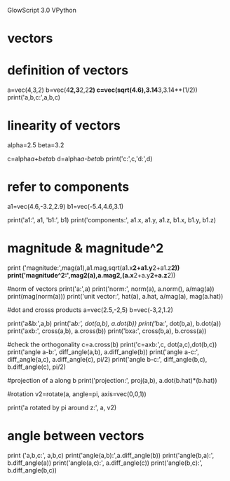 GlowScript 3.0 VPython
 # vectors

 # definition of vectors
a=vec(4,3,2)
b=vec(4**2,3**2,2**2)
c=vec(sqrt(4.6),3.14**3,3.14**(1/2))
print('a,b,c:',a,b,c)
 
 # linearity of vectors
alpha=2.5
beta=3.2
 
c=alpha*a+beta*b
d=alpha*a-beta*b
print('c:',c,'d:',d)
 
 # refer to components
a1=vec(4.6,-3.2,2.9)
b1=vec(-5.4,4.6,3.1)
 
print('a1:', a1, 'b1:', b1)
print('components:', a1.x, a1.y, a1.z, b1.x, b1.y, b1.z)
 
 # magnitude & magnitude^2
print ('magnitude:',mag(a1),a1.mag,sqrt(a1.x**2+a1.y**2+a1.z**2))
print('magnitude^2:',mag2(a),a.mag2,(a.x**2+a.y**2+a.z**2))
 
 #norm of vectors
print('a:',a)
print('norm:', norm(a), a.norm(), a/mag(a))
print(mag(norm(a)))
print('unit vector:', hat(a), a.hat, a/mag(a), mag(a.hat))
 
 #dot and crosss products
a=vec(2.5,-2,5)
b=vec(-3,2,1.2)
 
print('a&b:',a,b)
print('a*b:', dot(a,b), a.dot(b))
print('b*a:', dot(b,a), b.dot(a))
print('axb:', cross(a,b), a.cross(b))
print('bxa:', cross(b,a), b.cross(a))
 
 #check the orthogonality
c=a.cross(b)
print('c=axb:',c, dot(a,c),dot(b,c))
print('angle a-b:', diff_angle(a,b), a.diff_angle(b))
print('angle a-c:', diff_angle(a,c), a.diff_angle(c), pi/2)
print('angle b-c:', diff_angle(b,c), b.diff_angle(c), pi/2)
 
 #projection of a along b
print('projection:', proj(a,b), a.dot(b.hat)*(b.hat))
 
 #rotation
v2=rotate(a, angle=pi, axis=vec(0,0,1))
 
print('a rotated by pi around z:', a, v2)
 
 # angle between vectors
print ('a,b,c:', a,b,c)
print('angle(a,b):',a.diff_angle(b))
print('angle(b,a):', b.diff_angle(a))
print('angle(a,c):', a.diff_angle(c))
print('angle(b,c):', b.diff_angle(b,c))
     
 
